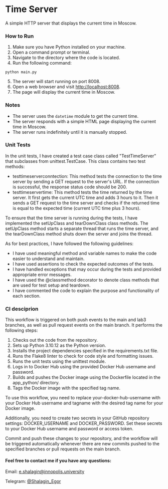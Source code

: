 # Time Server

A simple HTTP server that displays the current time in Moscow.

### How to Run

1. Make sure you have Python installed on your machine.
2. Open a command prompt or terminal.
3. Navigate to the directory where the code is located.
4. Run the following command:

```
python main.py
```

5. The server will start running on port 8008.
6. Open a web browser and visit [http://localhost:8008](http://localhost:8008).
7. The page will display the current time in Moscow.

### Notes

- The server uses the `datetime` module to get the current time.
- The server responds with a simple HTML page displaying the current time in Moscow.
- The server runs indefinitely until it is manually stopped.

### Unit Tests

In the unit tests, I have created a test case class called "TestTimeServer" that subclasses from unittest.TestCase. This class contains two test methods:
- testtimeserverconntection: This method tests the connection to the time server by sending a GET request to the server's URL. If the connection is successful, the response status code should be 200.
- testtimeservertime: This method tests the time returned by the time server. It first gets the current UTC time and adds 3 hours to it. Then it sends a GET request to the time server and checks if the returned time is equal to the expected time (current UTC time plus 3 hours).

To ensure that the time server is running during the tests, I have implemented the setUpClass and tearDownClass class methods. The setUpClass method starts a separate thread that runs the time server, and the tearDownClass method shuts down the server and joins the thread.

As for best practices, I have followed the following guidelines:
- I have used meaningful method and variable names to make the code easier to understand and maintain.
- I have used assertions to check the expected outcomes of the tests.
- I have handled exceptions that may occur during the tests and provided appropriate error messages.
- I have used the @classmethod decorator to denote class methods that are used for test setup and teardown.
- I have commented the code to explain the purpose and functionality of each section.


### CI desciprion

This workflow is triggered on both push events to the main and lab3 branches, as well as pull request events on the main branch. It performs the following steps:

1. Checks out the code from the repository.
2. Sets up Python 3.10.12 as the Python version.
3. Installs the project dependencies specified in the requirements.txt file.
4. Runs the Flake8 linter to check for code style and formatting issues.
5. Runs the unit tests using the unittest module.
6. Logs in to Docker Hub using the provided Docker Hub username and password.
7. Builds and pushes the Docker image using the Dockerfile located in the app_python/ directory.
8. Tags the Docker image with the specified tag name.

To use this workflow, you need to replace your-docker-hub-username with your Docker Hub username and tagname with the desired tag name for your Docker image.

Additionally, you need to create two secrets in your GitHub repository settings: DOCKER_USERNAME and DOCKER_PASSWORD. Set these secrets to your Docker Hub username and password or access token.

Commit and push these changes to your repository, and the workflow will be triggered automatically whenever there are new commits pushed to the specified branches or pull requests on the main branch.

#### Feel free to contact me if you have any questions:

Email: [e.shalagin@innopolis.university](mailto:e.shalagin@innopolis.university)

Telegram: [@Shalagin_Egor](https://t.me/Shalagin_Egor)